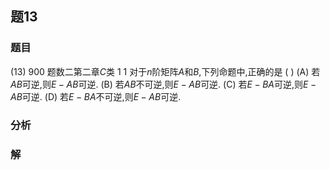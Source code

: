 ## 题13
### 题目
(13) 900 题数二第二章$C$类 1 
1 对于$n$阶矩阵$A$和$B$,下列命题中,正确的是 (   )
(A) 若$AB$可逆,则$E - AB$可逆.
(B) 若$AB$不可逆,则$E - AB$可逆.
(C) 若$E - BA$可逆,则$E - AB$可逆.
(D) 若$E - BA$不可逆,则$E - AB$可逆.
### 分析

### 解